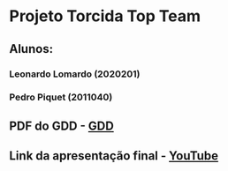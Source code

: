 # Projeto Torcida Top Team

## Alunos: 
 ### Leonardo Lomardo (2020201)
 ### Pedro Piquet (2011040)

## PDF do GDD - [GDD](projeto-desenvolvimento-de-games-torcida-top-team/GDD_FINAL.pdf)

## Link da apresentação final - [YouTube](https://www.youtube.com/watch?v=etQ2THiexD0&ab_channel=LeoLomardo)
